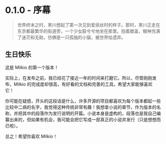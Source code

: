 # 0.1.0 - 序幕

> 世界终末之时，黑川想起了第一次见到爱丽丝时的样子。那时，黑川正走在东京都最繁华的街道旁，一个少女脏兮兮地坐在那里。抱着膝盖，眼神充满了迷茫和无助，仿佛是一只孤独的小猫，被世界给遗弃。

## 生日快乐

这是 Milkio 的第一个版本！

实际上，在发布之前，我已经花了接近一年的时间来打磨它。所以，尽管刚刚发布，Milkio 的完成度却很高，有好看的文档和完善的工具。希望大家能够喜欢它！

你可能在疑惑，开头的这段话是什么，许多开源的项目都喜欢为每个版本都起一些比较中二病的名字，我觉得这种传统非常有趣！我想拿小说的章节，作为版本的名称，并把其中的段落作为发行说明的开篇。小说本身是虚构的，段落也是我自己编纂出来的，但如果有机会，我可能会把它写成一部真正的小说并发行（只是想想而已啦）。

总之！希望你喜欢 Milkio！
